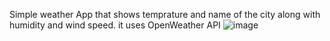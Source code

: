 Simple weather App that shows temprature and name of the city along with humidity and wind speed.
it uses OpenWeather API
![image](https://github.com/user-attachments/assets/424e2d88-636c-498e-8649-a22a56fb5cdf)
